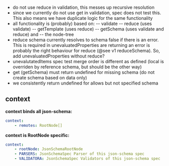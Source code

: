 -   do not use reduce in validation, this messes up recursive resolution
-   since we currently do not use get in validation, spec does not test this. This also means we have duplicate logic for the same functionality
-   all functionality is (probably) based on:
    -- validate
    -- reduce (uses validate)
    -- getTemplate (uses reduce)
    -- getSchema (uses validate and reduce) and
    -- the node-tree
-   reduce schema currently resolves to schema false if there is an error. This is required in unevaluatedProperties are returning an error is probably the right behaviour for reduce (@see v1 reduceSchema). So, add unevaluatedProperties without reduce?
-   unevalutatedItems spec test merge order is different as defined (local is overriden by reference schema, but should be the other way)
-   get (getSchema) must return undefined for missing schema (do not create schema based on data only)
-   we consistently return undefined for allows but not specified schema

## context

**context binds all json-schema:**

```yaml
context:
    - remotes: RootNode[]
```

**context is RootNode specific:**

```yaml
context:
    - rootNode: JsonSchemaRootNode
    - PARSERS: JsonSchemaSpec Parser of this json-schema spec
    - VALIDATORA: JsonSchemaSpec Validators of this json-schema spec
```
